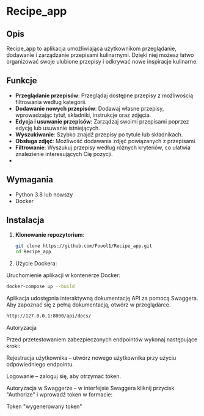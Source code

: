 # Recipe_app

## Opis

Recipe_app to aplikacja umożliwiająca użytkownikom przeglądanie, dodawanie i zarządzanie przepisami kulinarnymi. Dzięki niej możesz łatwo organizować swoje ulubione przepisy i odkrywać nowe inspiracje kulinarne.

## Funkcje

- **Przeglądanie przepisów**: Przeglądaj dostępne przepisy z możliwością filtrowania według kategorii.
- **Dodawanie nowych przepisów**: Dodawaj własne przepisy, wprowadzając tytuł, składniki, instrukcje oraz zdjęcia.
- **Edycja i usuwanie przepisów**: Zarządzaj swoimi przepisami poprzez edycję lub usuwanie istniejących.
- **Wyszukiwanie**: Szybko znajdź przepisy po tytule lub składnikach.
- **Obsługa zdjęć**: Możliwość dodawania zdjęć powiązanych z przepisami.
- **Filtrowanie**: Wyszukuj przepisy według różnych kryteriów, co ułatwia znalezienie interesujących Cię pozycji.
- 
## Wymagania

- Python 3.8 lub nowszy
- Docker

## Instalacja

1. **Klonowanie repozytorium**:

   ```bash
   git clone https://github.com/Foool1/Recipe_app.git
   cd Recipe_app
   ```

2. Użycie Dockera:

Uruchomienie aplikacji w kontenerze Docker:

```bash
docker-compose up --build
```

Aplikacja udostępnia interaktywną dokumentację API za pomocą Swaggera. Aby zapoznać się z pełną dokumentacją, otwórz w przeglądarce.
```bash
http://127.0.0.1:8000/api/docs/
```


Autoryzacja

Przed przetestowaniem zabezpieczonych endpointów wykonaj następujące kroki:

Rejestracja użytkownika – utwórz nowego użytkownika przy użyciu odpowiedniego endpointu.

Logowanie – zaloguj się, aby otrzymać token.

Autoryzacja w Swaggerze – w interfejsie Swaggera kliknij przycisk "Authorize" i wprowadź token w formacie:

Token "wygenerowany token"
